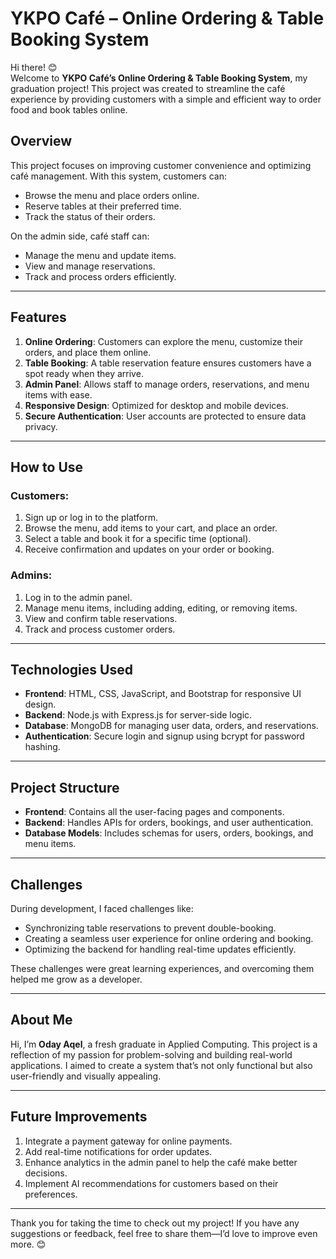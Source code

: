 # YKPO Café – Online Ordering & Table Booking System  

Hi there! 😊  
Welcome to **YKPO Café’s Online Ordering & Table Booking System**, my graduation project! This project was created to streamline the café experience by providing customers with a simple and efficient way to order food and book tables online.  

## Overview  

This project focuses on improving customer convenience and optimizing café management. With this system, customers can:  
- Browse the menu and place orders online.  
- Reserve tables at their preferred time.  
- Track the status of their orders.  

On the admin side, café staff can:  
- Manage the menu and update items.  
- View and manage reservations.  
- Track and process orders efficiently.  

---

## Features  

1. **Online Ordering**: Customers can explore the menu, customize their orders, and place them online.  
2. **Table Booking**: A table reservation feature ensures customers have a spot ready when they arrive.  
3. **Admin Panel**: Allows staff to manage orders, reservations, and menu items with ease.  
4. **Responsive Design**: Optimized for desktop and mobile devices.  
5. **Secure Authentication**: User accounts are protected to ensure data privacy.  

---

## How to Use  

### Customers:  
1. Sign up or log in to the platform.  
2. Browse the menu, add items to your cart, and place an order.  
3. Select a table and book it for a specific time (optional).  
4. Receive confirmation and updates on your order or booking.  

### Admins:  
1. Log in to the admin panel.  
2. Manage menu items, including adding, editing, or removing items.  
3. View and confirm table reservations.  
4. Track and process customer orders.  

---

## Technologies Used  

- **Frontend**: HTML, CSS, JavaScript, and Bootstrap for responsive UI design.  
- **Backend**: Node.js with Express.js for server-side logic.  
- **Database**: MongoDB for managing user data, orders, and reservations.  
- **Authentication**: Secure login and signup using bcrypt for password hashing.  

---

## Project Structure  

- **Frontend**: Contains all the user-facing pages and components.  
- **Backend**: Handles APIs for orders, bookings, and user authentication.  
- **Database Models**: Includes schemas for users, orders, bookings, and menu items.  

---

## Challenges  

During development, I faced challenges like:  
- Synchronizing table reservations to prevent double-booking.  
- Creating a seamless user experience for online ordering and booking.  
- Optimizing the backend for handling real-time updates efficiently.  

These challenges were great learning experiences, and overcoming them helped me grow as a developer.  

---

## About Me  

Hi, I’m **Oday Aqel**, a fresh graduate in Applied Computing. This project is a reflection of my passion for problem-solving and building real-world applications. I aimed to create a system that’s not only functional but also user-friendly and visually appealing.  

---

## Future Improvements  

1. Integrate a payment gateway for online payments.  
2. Add real-time notifications for order updates.  
3. Enhance analytics in the admin panel to help the café make better decisions.  
4. Implement AI recommendations for customers based on their preferences.  

---

Thank you for taking the time to check out my project! If you have any suggestions or feedback, feel free to share them—I’d love to improve even more. 😊  
